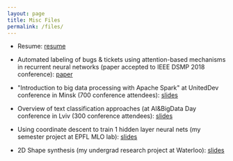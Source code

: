 ```yaml
---
layout: page
title: Misc Files
permalink: /files/
---
```


* Resume: [resume](/assets/resume.pdf)

* Automated labeling of bugs & tickets using attention-based mechanisms in recurrent neural networks (paper accepted to IEEE DSMP 2018 conference): [paper](/assets/ieee_dsmp_paper.pdf)

* "Introduction to big data processing with Apache Spark" at UnitedDev conference in Minsk (700 conference attendees): [slides](https://www.slideshare.net/MobicodeConf/volodymyr-lyubinets-introduction-to-big-data-processing-with-apache-spark)

* Overview of text classification approaches (at AI&BigData Day conference in Lviv (300 conference attendees): [slides](https://www.slideshare.net/OlaZinkevych/overview-of-text-classification-approaches-algorithms-amp-software-v-lyubinets-dataconf-21-04-18)

* Using coordinate descent to train 1 hidden layer neural nets (my semester project at EPFL MLO lab): [slides](/assets/coord_descent.pdf)

* 2D Shape synthesis (my undergrad research project at Waterloo): [slides](/assets/shape_synthesis.pdf)